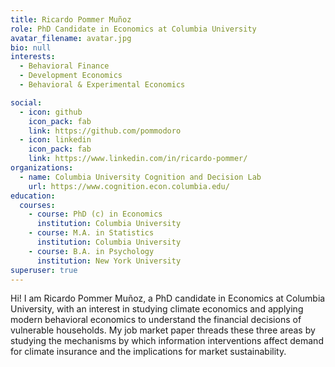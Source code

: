 ```yaml
---
title: Ricardo Pommer Muñoz
role: PhD Candidate in Economics at Columbia University
avatar_filename: avatar.jpg
bio: null
interests:
  - Behavioral Finance
  - Development Economics
  - Behavioral & Experimental Economics

social:
  - icon: github
    icon_pack: fab
    link: https://github.com/pommodoro
  - icon: linkedin
    icon_pack: fab
    link: https://www.linkedin.com/in/ricardo-pommer/
organizations:
  - name: Columbia University Cognition and Decision Lab
    url: https://www.cognition.econ.columbia.edu/
education:
  courses:
    - course: PhD (c) in Economics
      institution: Columbia University
    - course: M.A. in Statistics
      institution: Columbia University
    - course: B.A. in Psychology
      institution: New York University
superuser: true
---
```

H﻿i! I am Ricardo Pommer Muñoz, a PhD candidate in Economics at Columbia University, with an interest in studying climate economics and applying modern behavioral economics to understand the financial decisions of vulnerable households. My job market paper threads these three areas by studying the mechanisms by which information interventions affect demand for climate insurance and the implications for market sustainability.


